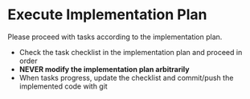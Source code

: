 # Execute Implementation Plan

Please proceed with tasks according to the implementation plan.

- Check the task checklist in the implementation plan and proceed in order
- **NEVER modify the implementation plan arbitrarily**
- When tasks progress, update the checklist and commit/push the implemented code with git
